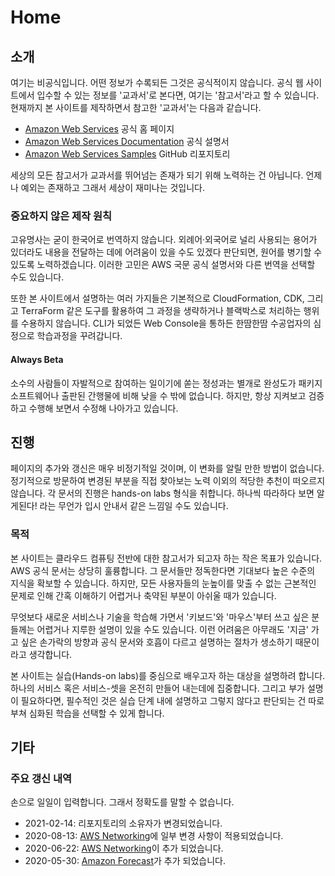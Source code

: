 # Home

## 소개

여기는 비공식입니다. 어떤 정보가 수록되든 그것은 공식적이지 않습니다.
공식 웹 사이트에서 입수할 수 있는 정보를 '교과서'로 본다면, 여기는 '참고서'라고 할 수 있습니다.
현재까지 본 사이트를 제작하면서 참고한 '교과서'는 다음과 같습니다.

* [Amazon Web Services](https://aws.amazon.com/) 공식 홈 페이지
* [Amazon Web Services Documentation](https://docs.aws.amazon.com/) 공식 설명서
* [Amazon Web Services Samples](https://github.com/aws-samples/) GitHub 리포지토리

세상의 모든 참고서가 교과서를 뛰어넘는 존재가 되기 위해 노력하는 건 아닙니다.
언제나 예외는 존재하고 그래서 세상이 재미나는 것입니다.

### 중요하지 않은 제작 원칙

고유명사는 굳이 한국어로 번역하지 않습니다. 외례어·외국어로 널리 사용되는 용어가 있더라도
내용을 전달하는 데에 어려움이 있을 수도 있겠다 판단되면, 원어를 병기할 수 있도록 노력하겠습니다.
이러한 고민은 AWS 국문 공식 설명서와 다른 번역을 선택할 수도 있습니다.

또한 본 사이트에서 설명하는 여러 가지들은 기본적으로 CloudFormation, CDK, 그리고
TerraForm 같은 도구를 활용하여 그 과정을 생략하거나 블랙박스로 처리하는 행위를 수용하지 않습니다.
CLI가 되었든 Web Console을 통하든 한땀한땀 수공업자의 심정으로 학습과정을 꾸려갑니다.

#### Always Beta

소수의 사람들이 자발적으로 참여하는 일이기에 쏟는 정성과는 별개로
완성도가 패키지 소프트웨어나 출판된 간행물에 비해 낮을 수 밖에 없습니다.
하지만, 항상 지켜보고 검증하고 수행해 보면서 수정해 나아가고 있습니다.

## 진행

페이지의 추가와 갱신은 매우 비정기적일 것이며, 이 변화를 알릴 만한 방법이 없습니다.
정기적으로 방문하여 변경된 부분을 직접 찾아보는 노력 이외의 적당한 추천이 떠오르지 않습니다.
각 문서의 진행은 hands-on labs 형식을 취합니다. 하나씩 따라하다 보면 알게된다! 라는
무언가 입시 안내서 같은 느낌일 수도 있습니다.

### 목적

본 사이트는 클라우드 컴퓨팅 전반에 대한 참고서가 되고자 하는 작은 목표가 있습니다.
AWS 공식 문서는 상당히 훌륭합니다. 그 문서들만 정독한다면 기대보다 높은 수준의
지식을 확보할 수 있습니다. 하지만, 모든 사용자들의 눈높이를 맞출 수 없는
근본적인 문제로 인해 간혹 이해하기 어렵거나 축약된 부분이 아쉬울 때가 있습니다.

무엇보다 새로운 서비스나 기술을 학습해 가면서 '키보드'와 '마우스'부터 쓰고 싶은 분들께는
어렵거나 지루한 설명이 있을 수도 있습니다. 이런 어려움은 아무래도 '지금' 가고 싶은
손가락의 방향과 공식 문서와 호흡이 다르고 설명하는 절차가 생소하기 때문이라고 생각합니다.

본 사이트는 실습(Hands-on labs)를 중심으로 배우고자 하는 대상을 설명하려 합니다.
하나의 서비스 혹은 서비스-셋을 온전히 만들어 내는데에 집중합니다.
그리고 부가 설명이 필요하다면, 필수적인 것은 실습 단계 내에 설명하고
그렇지 않다고 판단되는 건 따로 부쳐 심화된 학습을 선택할 수 있게 합니다.

## 기타

### 주요 갱신 내역

손으로 일일이 입력합니다. 그래서 정확도를 말할 수 없습니다.

* 2021-02-14: 리포지토리의 소유자가 변경되었습니다.
* 2020-08-13: [AWS Networking](/networking)에 일부 변경 사항이 적용되었습니다.  
* 2020-06-22: [AWS Networking](/networking)이 추가 되었습니다.
* 2020-05-30: [Amazon Forecast](/forecast)가 추가 되었습니다.